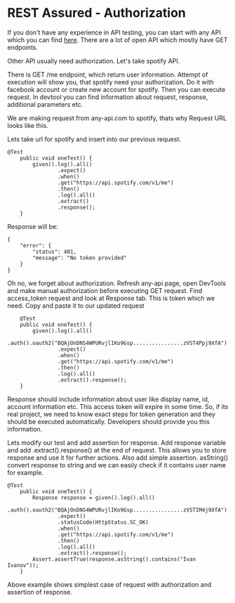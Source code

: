 # REST Assured - Authorization

If you don't have any experience in API testing, you can start with any API which you can find [here](https://any-api.com/).
There are a lot of open API which mostly have GET endpoints.

Other API usually need authorization.
Let's take spotify API.

There is GET /me endpoint, which return user information. Attempt of execution will show you, that spotify need your authorization. Do it with facebook account or create new account for spotify. Then you can execute request.
In devtool you can find information about request, response, additional parameters etc.

We are making request from any-api.com to spotify, thats why Request URL looks like this.

Lets take url for spotify and insert into our previous request.
```
@Test    
    public void oneTest() {
        given().log().all()
                .expect()              
                .when()
                .get("https://api.spotify.com/v1/me")
                .then()
                .log().all()
                .extract()
                .response();    
    }
```    

Response will be:

```
{
    "error": {
        "status": 401,
        "message": "No token provided"
    }
}
```

Oh no, we forget about authorization.
Refresh any-api page, open DevTools and make manual authorization before executing GET request.
Find access_token request and look at Response tab. This is token which we need. Copy and paste it to our updated request

```
    @Test    
    public void oneTest() {
        given().log().all()
                .auth().oauth2("BQAjOnDNS4WPURvjlIKo9Gsp................zVST4Ppj9XfA")
                .expect()               
                .when()
                .get("https://api.spotify.com/v1/me")
                .then()
                .log().all()
                .extract().response();    
    }
```
Response should include information about user like display name, id, account information etc.
This access token will expire in some time. So, if its real project, we need to know exact steps for token generation and they should be executed automatically. Developers should provide you this information.

Lets modify our test and add assertion for response.
Add response variable and add .extract().response() at the end of request. This allows you to store response and use it for further actions.
Also add simple assertion. asString() convert response to string and we can easily check if it contains user name for example.   

```
@Test    
    public void oneTest() {
        Response response = given().log().all()
                .auth().oauth2("BQAjOnDNS4WPURvjlIKo9Gsp................zVSTIM4j9XfA")
                .expect()
                .statusCode(HttpStatus.SC_OK)
                .when()
                .get("https://api.spotify.com/v1/me")
                .then()
                .log().all()
                .extract().response();        
        Assert.assertTrue(response.asString().contains("Ivan Ivanov"));    
    }
```
Above example shows simplest case of request with authorization and assertion of response.
